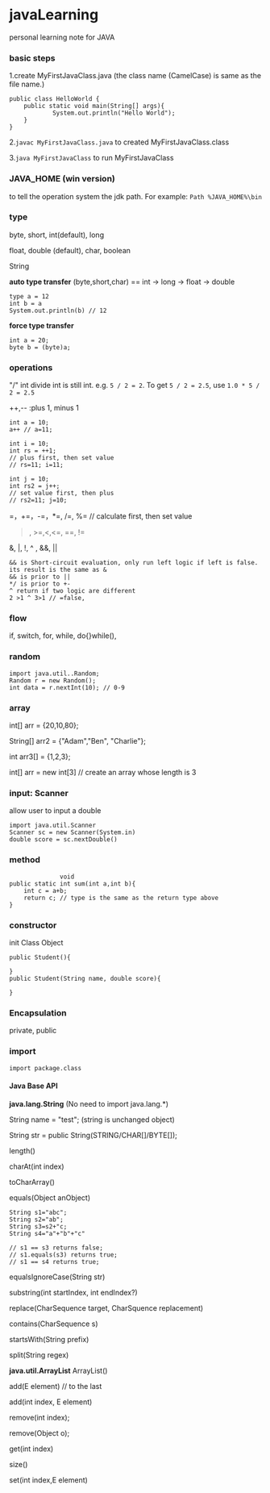 # javaLearning

personal learning note for JAVA

### basic steps

1.create MyFirstJavaClass.java (the class name (CamelCase) is same as the file name.)

```
public class HelloWorld {
    public static void main(String[] args){
            System.out.println("Hello World");
    }
}
```

2.`javac MyFirstJavaClass.java` to created MyFirstJavaClass.class

3.`java MyFirstJavaClass` to run MyFirstJavaClass

### JAVA_HOME (win version)

to tell the operation system the jdk path. For example: `Path %JAVA_HOME%\bin`

### type

byte, short, int(default), long

float, double (default), char, boolean

String

**auto type transfer**
(byte,short,char) == int -> long -> float -> double

```
type a = 12
int b = a
System.out.println(b) // 12
```

**force type transfer**

```
int a = 20;
byte b = (byte)a;
```

### operations

"/" int divide int is still int. e.g. `5 / 2 = 2`. To get `5 / 2 = 2.5`, use `1.0 * 5 / 2 = 2.5`

++,-- :plus 1, minus 1

```
int a = 10;
a++ // a=11;

int i = 10;
int rs = ++1;
// plus first, then set value
// rs=11; i=11;

int j = 10;
int rs2 = j++;
// set value first, then plus
// rs2=11; j=10;
```

=，+=，-=，\*=, /=, %= // calculate first, then set value

> , >=,<,<=, ==, !=

&, |, !, ^ , &&, ||

```
&& is Short-circuit evaluation, only run left logic if left is false. its result is the same as &
&& is prior to ||
*/ is prior to +-
^ return if two logic are different
2 >1 ^ 3>1 // =false,
```

### flow

if, switch, for, while, do{}while(),

### random

```
import java.util..Random;
Random r = new Random();
int data = r.nextInt(10); // 0-9
```

### array

int[] arr = {20,10,80};

String[] arr2 = {"Adam","Ben", "Charlie"};

int arr3[] = {1,2,3};

int[] arr = new int[3] // create an array whose length is 3

### input: Scanner

allow user to input a double

```
import java.util.Scanner
Scanner sc = new Scanner(System.in)
double score = sc.nextDouble()
```

### method

```
              void
public static int sum(int a,int b){
    int c = a+b;
    return c; // type is the same as the return type above
}
```

### constructor

init Class Object

```
public Student(){

}
public Student(String name, double score){

}
```

### Encapsulation

private, public

### import

`import package.class`

#### Java Base API

**java.lang.String** (No need to import java.lang.\*)

String name = "test"; (string is unchanged object)

String str = public String(STRING/CHAR[]/BYTE[]);

length()

charAt(int index)

toCharArray()

equals(Object anObject)

```
String s1="abc";
String s2="ab";
String s3=s2+"c;
String s4="a"+"b"+"c"

// s1 == s3 returns false;
// s1.equals(s3) returns true;
// s1 == s4 returns true;

```

equalsIgnoreCase(String str)

substring(int startIndex, int endIndex?)

replace(CharSequence target, CharSquence replacement)

contains(CharSequence s)

startsWith(String prefix)

split(String regex)

**java.util.ArrayList**
ArrayList()

add(E element) // to the last

add(int index, E element)

remove(int index);

remove(Object o);

get(int index)

size()

set(int index,E element)
